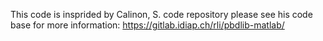 
This code is insprided by Calinon, S. code repository
please see his code base for more information: https://gitlab.idiap.ch/rli/pbdlib-matlab/

